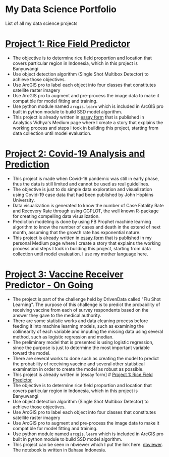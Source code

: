 # My Data Science Portfolio
List of all my data science projects

# [Project 1: Rice Field Predictor](https://github.com/dzelrahman/RiceFieldPredictor "Project Repo")
* The objective is to determine rice field proportion and location that covers particular region in Indonesia, which in this project is Banyuwangi
* Use object detection algorithm (Single Shot Multibox Detector) to achieve those objectives.
* Use ArcGIS pro to label each object into four classes that constitutes satellite raster imagery 
* Use ArcGIS pro to augment and pre-process the image data to make it compatible for model fitting and training. 
* Use python module named `arcgis.learn` which is included in ArcGIS pro built in python module to build SSD model algorithm.
* This project is already written in [essay form](https://medium.com/analytics-vidhya/rice-field-predictor-727b03eeffee) that is published in Analytics Vidhya's Medium page where I create a story that explains the working process and steps I took in building this project, starting from data collection until model evaluation.

# [Project 2: Covid-19 Analysis and Prediction](https://github.com/dzelrahman/Covid19AnalysisPrediction "Project Repo")
* This project is made when Covid-19 pandemic was still in early phase, thus the data is still limited and cannot be used as real guidelines.
* The objective is just to do simple data exploration and visualization using Covid-19 case data that had been published by John Hopkins University.
* Data visualization is generated to know the number of Case Fatality Rate and Recovery Rate through using GGPLOT, the well known R-package for creating compelling data visualization. 
* Prediction modeling is done by using FB Prophet machine learning algorithm to know the number of cases and death in the extend of next month, assuming that the growth rate has exponential nature. 
* This project is already written in [essay form](https://medium.com/@dzelrahman/analisa-dan-prediksi-covid-19-f706cac9786e) that is published in my personal Medium page where I create a story that explains the working process and steps I took in building this project, starting from data collection until model evaluation. I use my mother language here.

# [Project 3: Vaccine Receiver Predictor - On Going](https://github.com/dzelrahman/vaccine_receiver_predictor "Project Repo")
* The project is part of the challenge held by DrivenData called "Flu Shot Learning". The purpose of this challenge is to predict the probability of receiving vaccine from each of survey respondents based on the answer they gave to the medical authority.
* There are some statistic works and data cleaning process before feeding it into machine learning models, such as examining the collinearity of each variable and imputing the missing data using several method, such as logistic regression and median. 
* The preliminary model that is presented is using logistic regression, since the purpose is just to determine the most important variable toward the model. 
* There are several works to done such as creating the model to predict the probability of receiving vaccine and several other statistical examination in order to create the model as robust as possible.
* This project is already written in [essay form] # [Project 1: Rice Field Predictor](https://github.com/dzelrahman/RiceFieldPredictor "Project Repo")
* The objective is to determine rice field proportion and location that covers particular region in Indonesia, which in this project is Banyuwangi
* Use object detection algorithm (Single Shot Multibox Detector) to achieve those objectives.
* Use ArcGIS pro to label each object into four classes that constitutes satellite raster imagery 
* Use ArcGIS pro to augment and pre-process the image data to make it compatible for model fitting and training. 
* Use python module named `arcgis.learn` which is included in ArcGIS pro built in python module to build SSD model algorithm.
* This project can be seen in nbviewer which I put the link here. [nbviewer](https://nbviewer.jupyter.org/github/dzelrahman/vaccine_receiver_predictor/blob/master/flu_shot_learning/new_attempt_data_exp.ipynb). The notebook is written in Bahasa Indonesia.
